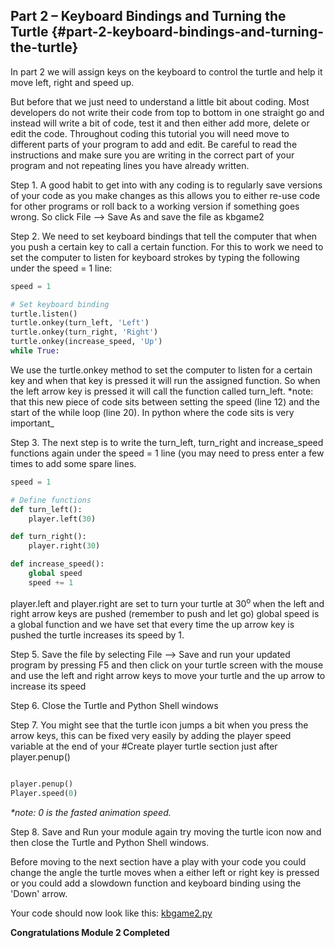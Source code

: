 


## Part 2 – Keyboard Bindings and Turning the Turtle {#part-2-keyboard-bindings-and-turning-the-turtle}

In part 2 we will assign keys on the keyboard to control the turtle and help it move left, right and speed up. 

But before that we just need to understand a little bit about coding. Most developers do not write their code from top to bottom in one straight go and instead will write a bit of code, test it and then either add more, delete or edit the code. Throughout coding this tutorial you will need move to different parts of your program to add and edit. Be careful to read the instructions and make sure you are writing in the correct part of your program and not repeating lines you have already written.

Step 1.  A good habit to get into with any coding is to regularly save versions of your code as you make changes as this allows you to either re-use code for other programs or roll back to a working version if something goes wrong. So click File --> Save As and save the file as kbgame2

Step 2.  We need to set keyboard bindings that tell the computer that when you push a certain key to call a certain function. For this to work we need to set the computer to listen for keyboard strokes by typing the following under the speed = 1 line:
```python
speed = 1

# Set keyboard binding
turtle.listen()
turtle.onkey(turn_left, 'Left')
turtle.onkey(turn_right, 'Right')
turtle.onkey(increase_speed, 'Up')
while True:
```

We use the turtle.onkey method to set the computer to listen for a certain key and when that key is pressed it will run the assigned function. So when the left arrow key is pressed it will call the function called turn_left.
*note: that this new piece of code sits between setting the speed (line 12) and the start of the while loop (line 20). In python where the code sits is very important_

Step 3.  The next step is to write the turn_left, turn_right and increase_speed functions again under the speed = 1 line (you may need to press enter a few times to add some spare lines.
```python
speed = 1

# Define functions
def turn_left():
    player.left(30)

def turn_right():
    player.right(30)

def increase_speed():
    global speed
    speed += 1

```

player.left and player.right are set to turn your turtle at 30<sup>o </sup> when the left and right arrow keys are pushed (remember to push and let go) global speed is a global function and we have set that every time the up arrow key is pushed the turtle increases its speed by 1.

Step 5.  Save the file by selecting File --&gt; Save and run your updated program by pressing F5 and then click on your turtle screen with the mouse and use the left and right arrow keys to move your turtle and the up arrow to increase its speed

Step 6.  Close the Turtle and Python Shell windows

Step 7.  You might see that the turtle icon jumps a bit when you press the arrow keys, this can be fixed very easily by adding the player speed variable at the end of your #Create player turtle section just after player.penup()

```python

player.penup()
Player.speed(0)
```

_*note: 0 is the fasted animation speed._

Step 8.  Save and Run your module again try moving the turtle icon now and then close the Turtle and Python Shell windows.

Before moving to the next section have a play with your code you could change the angle the turtle moves when a either left or right key is pressed or you could add a slowdown function and keyboard binding using the 'Down' arrow.

Your code should now look like this: [kbgame2.py](/src/kbgame2.py)

**Congratulations Module 2 Completed**